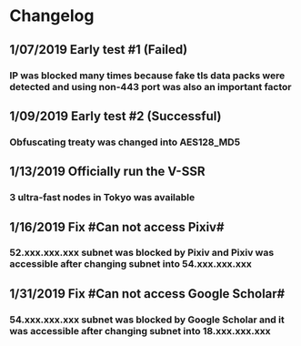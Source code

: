 # Changelog
## 1/07/2019    Early test #1 (Failed) 
### IP was blocked many times because fake tls data packs were detected and using non-443 port was also an important factor
## 1/09/2019    Early test #2 (Successful)  
### Obfuscating treaty was changed into AES128_MD5
## 1/13/2019    Officially run the V-SSR 
### 3 ultra-fast nodes in Tokyo was available
## 1/16/2019    Fix #Can not access Pixiv#   
### 52.xxx.xxx.xxx subnet was blocked by Pixiv and Pixiv was accessible after changing subnet into 54.xxx.xxx.xxx
## 1/31/2019    Fix #Can not access Google Scholar#  
### 54.xxx.xxx.xxx subnet was blocked by Google Scholar and it was accessible after changing subnet into 18.xxx.xxx.xxx
